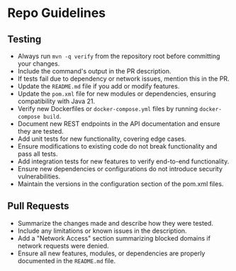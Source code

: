 # Repo Guidelines

## Testing

- Always run `mvn -q verify` from the repository root before committing your changes.
- Include the command's output in the PR description.
- If tests fail due to dependency or network issues, mention this in the PR.
- Update the `README.md` file if you add or modify features.
- Update the `pom.xml` file for new modules or dependencies, ensuring compatibility with Java 21.
- Verify new Dockerfiles or `docker-compose.yml` files by running `docker-compose build`.
- Document new REST endpoints in the API documentation and ensure they are tested.
- Add unit tests for new functionality, covering edge cases.
- Ensure modifications to existing code do not break functionality and pass all tests.
- Add integration tests for new features to verify end-to-end functionality.
- Ensure new dependencies or configurations do not introduce security vulnerabilities.
- Maintain the versions in the configuration section of the pom.xml files.

## Pull Requests

- Summarize the changes made and describe how they were tested.
- Include any limitations or known issues in the description.
- Add a "Network Access" section summarizing blocked domains if network requests were denied.
- Ensure all new features, modules, or dependencies are properly documented in the `README.md` file.